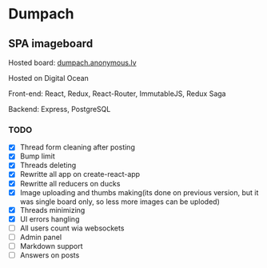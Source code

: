 # Dumpach
## SPA imageboard

Hosted board: [dumpach.anonymous.lv](https://dumpach.anonymous.lv)

Hosted on Digital Ocean

Front-end: React, Redux, React-Router, ImmutableJS, Redux Saga

Backend: Express, PostgreSQL

### TODO
- [x] Thread form cleaning after posting
- [x] Bump limit
- [x] Threads deleting
- [x] Rewritte all app on create-react-app
- [x] Rewritte all reducers on ducks
- [x] Image uploading and thumbs making(its done on previous version, but it was single board only, so less more images can be uploded)
- [x] Threads minimizing
- [x] UI errors hangling
- [ ] All users count wia websockets
 -[ ] Admin panel
- [ ] Markdown support
- [ ] Answers on posts